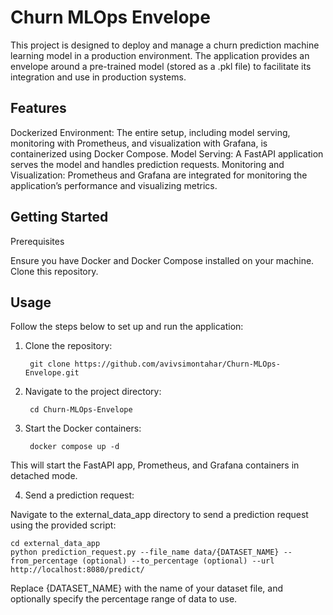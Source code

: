 # Churn MLOps Envelope

This project is designed to deploy and manage a churn prediction machine learning model in a production environment. The application provides an envelope around a pre-trained model (stored as a .pkl file) to facilitate its integration and use in production systems.

## Features

Dockerized Environment: The entire setup, including model serving, monitoring with Prometheus, and visualization with Grafana, is containerized using Docker Compose.
Model Serving: A FastAPI application serves the model and handles prediction requests.
Monitoring and Visualization: Prometheus and Grafana are integrated for monitoring the application’s performance and visualizing metrics.

## Getting Started

Prerequisites

Ensure you have Docker and Docker Compose installed on your machine.
Clone this repository.

## Usage

Follow the steps below to set up and run the application:

1. Clone the repository:
 
		git clone https://github.com/avivsimontahar/Churn-MLOps-Envelope.git

2. Navigate to the project directory:
   
		cd Churn-MLOps-Envelope

4. Start the Docker containers:
   
		docker compose up -d

  This will start the FastAPI app, Prometheus, and Grafana containers in detached mode.

4. Send a prediction request:

Navigate to the external_data_app directory to send a prediction request using the provided script:

	cd external_data_app
	python prediction_request.py --file_name data/{DATASET_NAME} --from_percentage (optional) --to_percentage (optional) --url http://localhost:8080/predict/

Replace {DATASET_NAME} with the name of your dataset file, and optionally specify the percentage range of data to use.


  
